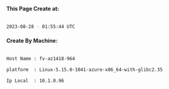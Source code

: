 
   
#### This Page Create at:

```bash

2023-08-28 - 01:55:44 UTC

```

#### Create By Machine:

```bash

Host Name : fv-az1418-964

platform  : Linux-5.15.0-1041-azure-x86_64-with-glibc2.35

Ip Local  : 10.1.0.96

```

